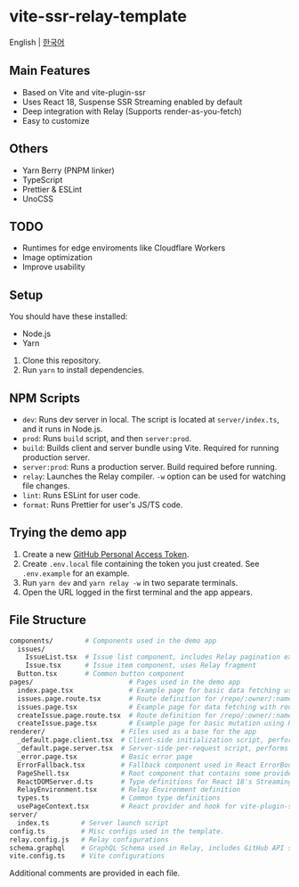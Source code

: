 # vite-ssr-relay-template

English | [한국어](README.ko.md)

## Main Features

- Based on Vite and vite-plugin-ssr
- Uses React 18, Suspense SSR Streaming enabled by default
- Deep integration with Relay (Supports render-as-you-fetch)
- Easy to customize

## Others

- Yarn Berry (PNPM linker)
- TypeScript
- Prettier & ESLint
- UnoCSS

## TODO

- Runtimes for edge enviroments like Cloudflare Workers
- Image optimization
- Improve usability

## Setup

You should have these installed:

- Node.js
- Yarn

1. Clone this repository.
2. Run `yarn` to install dependencies.

## NPM Scripts

- `dev`: Runs dev server in local. The script is located at `server/index.ts`, and it runs in Node.js.
- `prod`: Runs `build` script, and then `server:prod`.
- `build`: Builds client and server bundle using Vite. Required for running production server.
- `server:prod`: Runs a production server. Build required before running.
- `relay`: Launches the Relay compiler. `-w` option can be used for watching file changes.
- `lint`: Runs ESLint for user code.
- `format`: Runs Prettier for user's JS/TS code.

## Trying the demo app

1. Create a new [GitHub Personal Access Token](https://github.com/settings/tokens/new?scopes=repo).
2. Create `.env.local` file containing the token you just created. See `.env.example` for an example.
3. Run `yarn dev` and `yarn relay -w` in two separate terminals.
4. Open the URL logged in the first terminal and the app appears.

## File Structure

```sh
components/        # Components used in the demo app
  issues/
    IssueList.tsx  # Issue list component, includes Relay pagination example
    Issue.tsx      # Issue item component, uses Relay fragment
  Button.tsx       # Common button component
pages/                        # Pages used in the demo app
  index.page.tsx              # Example page for basic data fetching using Relay.
  issues.page.route.tsx       # Route definition for /repo/:owner/:name/issues page.
  issues.page.tsx             # Example page for data fetching with route params.
  createIssue.page.route.tsx  # Route definition for /repo/:owner/:name/issues/create page.
  createIssue.page.tsx        # Example page for basic mutation using Relay.
renderer/                   # Files used as a base for the app
  _default.page.client.tsx  # Client-side initialization script, performs things like hydration.
  _default.page.server.tsx  # Server-side per-request script, performs things like SSR.
  _error.page.tsx           # Basic error page
  ErrorFallback.tsx         # Fallback component used in React ErrorBoundary
  PageShell.tsx             # Root component that contains some providers and layout components
  ReactDOMServer.d.ts       # Type definitions for React 18's Streaming SSR API
  RelayEnvironment.tsx      # Relay Environment definition
  types.ts                  # Common type definitions
  usePageContext.tsx        # React provider and hook for vite-plugin-ssr's PageContext
server/
  index.ts        # Server launch script
config.ts         # Misc configs used in the template.
relay.config.js   # Relay configurations
schema.graphql    # GraphQL Schema used in Relay, includes GitHub API schema by default.
vite.config.ts    # Vite configurations
```

Additional comments are provided in each file.
